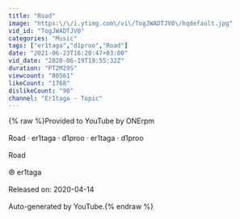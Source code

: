 ```yaml
---
title: "Road"
image: "https:\/\/i.ytimg.com\/vi\/TogJWADTJV0\/hqdefault.jpg"
vid_id: "TogJWADTJV0"
categories: "Music"
tags: ["er1taga","d1proo","Road"]
date: "2021-06-23T16:20:47+03:00"
vid_date: "2020-06-19T19:55:32Z"
duration: "PT2M29S"
viewcount: "80561"
likeCount: "1768"
dislikeCount: "90"
channel: "Er1taga - Topic"
---
```

{% raw %}Provided to YouTube by ONErpm<br /><br />Road · er1taga · d1proo · er1taga · d1proo<br /><br />Road<br /><br />℗ er1taga<br /><br />Released on: 2020-04-14<br /><br />Auto-generated by YouTube.{% endraw %}
